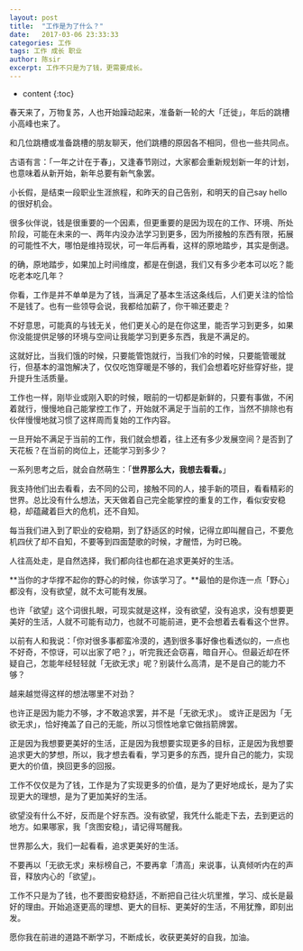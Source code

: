 ```yaml
---
layout: post
title:  "工作是为了什么？"
date:   2017-03-06 23:33:33
categories: 工作
tags: 工作 成长 职业
author: 陈sir
excerpt: 工作不只是为了钱，更需要成长。
---
```

* content
{:toc}

春天来了，万物复苏，人也开始躁动起来，准备新一轮的大「迁徙」，年后的跳槽小高峰也来了。

和几位跳槽或准备跳槽的朋友聊天，他们跳槽的原因各不相同，但也一些共同点。

古语有言：「一年之计在于春」，又逢春节刚过，大家都会重新规划新一年的计划，也意味着从新开始，新年总要有新气象罢。

小长假，是结束一段职业生涯旅程，和昨天的自己告别，和明天的自己say hello 的很好机会。

很多伙伴说，钱是很重要的一个因素，但更重要的是因为现在的工作、环境、所处阶段，可能在未来的一、两年内没办法学习到更多，因为所接触的东西有限，拓展的可能性不大，哪怕是维持现状，可一年后再看，这样的原地踏步，其实是倒退。

的确，原地踏步，如果加上时间维度，都是在倒退，我们又有多少老本可以吃？能吃老本吃几年？

你看，工作是并不单单是为了钱，当满足了基本生活这条线后，人们更关注的恰恰不是钱了。也有一些领导会说，我都给加薪了，你干嘛还要走？

不好意思，可能真的与钱无关，他们更关心的是在你这里，能否学习到更多，如果你没能提供足够的环境与空间让我能学习到更多东西，我是不满足的。

这就好比，当我们饿的时候，只要能管饱就行，当我们冷的时候，只要能管暖就行，但基本的温饱解决了，仅仅吃饱穿暖是不够的，我们会想着吃好些穿好些，提升提升生活质量。

工作也一样，刚毕业或刚入职的时候，眼前的一切都是新鲜的，只要有事做，不闲着就行，慢慢地自己能掌控工作了，开始就不满足于当前的工作，当然不排除也有伙伴慢慢地就习惯了这样周而复始的工作内容。

一旦开始不满足于当前的工作，我们就会想着，往上还有多少发展空间？是否到了天花板？在当前的岗位上，还能学习到多少？

一系列思考之后，就会自然萌生：「**世界那么大，我想去看看。**」

我支持他们出去看看，去不同的公司，接触不同的人，接手新的项目，看看精彩的世界。总比没有什么想法，天天做着自己完全能掌控的重复的工作，看似安安稳稳，却蕴藏着巨大的危机，还不自知。

每当我们进入到了职业的安稳期，到了舒适区的时候，记得立即叫醒自己，不要危机四伏了却不自知，不要等到四面楚歌的时候，才醒悟，为时已晚。

人往高处走，是自然选择，我们都向往也都在追求更美好的生活。

**当你的才华撑不起你的野心的时候，你该学习了。**最怕的是你连一点「野心」都没有，没有欲望，就不太可能有发展。

也许「欲望」这个词很扎眼，可现实就是这样，没有欲望，没有追求，没有想要更美好的生活，人就不可能有动力，也就不可能前进，更不会想着去看看这个世界。

以前有人和我说：「你对很多事都蛮冷漠的，遇到很多事好像也看透似的，一点也不好奇，不惊讶，可以出家了吧？」，听完我还会窃喜，暗自开心。但最近却在怀疑自己，怎能年经轻轻就「无欲无求」呢？别装什么高清，是不是自己的能力不够？

越来越觉得这样的想法哪里不对劲？

也许正是因为能力不够，才不敢追求罢，并不是「无欲无求」。
或许正是因为「无欲无求」，恰好掩盖了自己的无能，所以习惯性地拿它做挡箭牌罢。

正是因为我想要更美好的生活，正是因为我想要实现更多的目标，正是因为我想要追求更大的梦想，所以，我才想去看看，学习更多的东西，提升自己的能力，实现更大的价值，换回更多的回报。

工作不仅仅是为了钱，工作是为了实现更多的价值，是为了更好地成长，是为了实现更大的理想，是为了更加美好的生活。

欲望没有什么不好，反而是个好东西。没有欲望，我凭什么能走下去，去到更远的地方。如果哪家，我「贪图安稳」，请记得骂醒我。

世界那么大，我们一起看看，追求更美好的生活。

不要再以「无欲无求」来标榜自己，不要再拿「清高」来说事，认真倾听内在的声音，释放内心的「欲望」。

工作不只是为了钱，也不要图安稳舒适，不断把自己往火坑里推，学习、成长是最好的理由。开始追逐更高的理想、更大的目标、更美好的生活，不用犹豫，即刻出发。

愿你我在前进的道路不断学习，不断成长，收获更美好的自我，加油。

